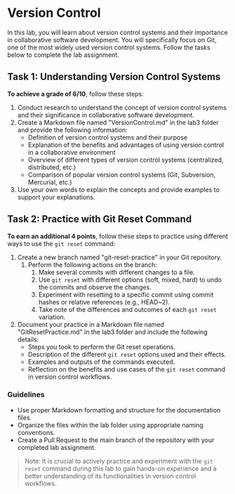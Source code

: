 # Version Control

In this lab, you will learn about version control systems and their importance in collaborative software development. You will specifically focus on Git, one of the most widely used version control systems. Follow the tasks below to complete the lab assignment.

## Task 1: Understanding Version Control Systems

**To achieve a grade of 6/10**, follow these steps:

1. Conduct research to understand the concept of version control systems and their significance in collaborative software development.
2. Create a Markdown file named "VersionControl.md" in the lab3 folder and provide the following information:
   - Definition of version control systems and their purpose
   - Explanation of the benefits and advantages of using version control in a collaborative environment
   - Overview of different types of version control systems (centralized, distributed, etc.)
   - Comparison of popular version control systems (Git, Subversion, Mercurial, etc.)
3. Use your own words to explain the concepts and provide examples to support your explanations.

## Task 2: Practice with Git Reset Command

**To earn an additional 4 points**, follow these steps to practice using different ways to use the `git reset` command:

1. Create a new branch named "git-reset-practice" in your Git repository.
   1. Perform the following actions on the branch:
      1. Make several commits with different changes to a file. 
      2. Use `git reset` with different options (soft, mixed, hard) to undo the commits and observe the changes.
      3. Experiment with resetting to a specific commit using commit hashes or relative references (e.g., HEAD~2).
      4. Take note of the differences and outcomes of each `git reset` variation.
2. Document your practice in a Markdown file named "GitResetPractice.md" in the lab3 folder and include the following details:
   - Steps you took to perform the Git reset operations.
   - Description of the different `git reset` options used and their effects.
   - Examples and outputs of the commands executed.
   - Reflection on the benefits and use cases of the `git reset` command in version control workflows.

### Guidelines

- Use proper Markdown formatting and structure for the documentation files.
- Organize the files within the lab folder using appropriate naming conventions.
- Create a Pull Request to the main branch of the repository with your completed lab assignment.

> Note: It is crucial to actively practice and experiment with the `git reset` command during this lab to gain hands-on experience and a better understanding of its functionalities in version control workflows.
